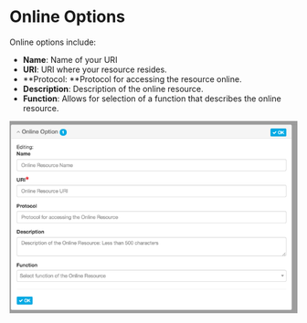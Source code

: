 # Online Options

Online options include:

* **Name**: Name of your URI
* **URI**: URI where your resource resides.
* **Protocol: **Protocol for accessing the resource online.
* **Description**: Description of the online resource.
* **Function**: Allows for selection of a function that describes the online resource.

![](/assets/online_options.png)

